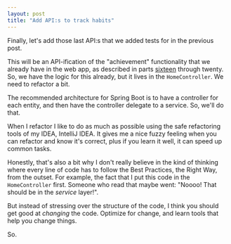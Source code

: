```yaml
---
layout: post
title: "Add API:s to track habits"
---
```


Finally, let's add those last API:s that we added tests for in the previous post. 

This will be an API-ification of the "achievement" functionality that we already have in the web app, as described in parts [sixteen](/2023/01/16/habit-tracker-listing-your-achievements.html) through twenty. So, we have the logic for this already, but it lives in the `HomeController`. We need to refactor a bit. 

The recommended architecture for Spring Boot is to have a controller for each entity, and then have the controller delegate to a service. So, we'll do that.

When I refactor I like to do as much as possible using the safe refactoring tools of my IDEA, IntelliJ IDEA. It gives me a nice fuzzy feeling when you can refactor and know it's correct, plus if you learn it well, it can speed up common tasks.

Honestly, that's also a bit why I don't really believe in the kind of thinking where every line of code has to follow the Best Practices, the Right Way, from the outset. For example, the fact that I put this code in the `HomeController` first. Someone who read that maybe went: "Noooo! That should be in the _service_ layer!". 

But instead of stressing over the structure of the code, I think you should get good at _changing_ the code. Optimize for change, and learn tools that help you change things.  

So.
